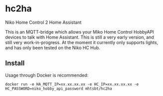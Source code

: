 # hc2ha
Niko Home Control 2 Home Assistant

This is an MQTT-bridge which allows your Miko Home Control HobbyAPI devices to talk with Home Assistant. This is still a very early version, and still very work-in-progress. At the moment it currently only supports lights, and has only been tested on the Niko HC Hub.

## Install
Usage through Docker is recommended:

``
docker run -e HA_MQTT_IP=xx.xx.xx.xx -e HC_IP=xx.xx.xx.xx -e HC_PASSWORD=niko_hobby_api_password mhtsbt/hc2ha
``

